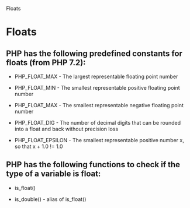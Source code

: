 Floats

# Floats

## PHP has the following predefined constants for floats (from PHP 7.2):

* PHP_FLOAT_MAX - The largest representable floating point number

* PHP_FLOAT_MIN - The smallest representable positive floating point number

* PHP_FLOAT_MAX - The smallest representable negative floating point number

* PHP_FLOAT_DIG - The number of decimal digits that can be rounded into a float and back without precision loss

* PHP_FLOAT_EPSILON - The smallest representable positive number x, so that x + 1.0 != 1.0

## PHP has the following functions to check if the type of a variable is float:

* is_float()

* is_double() - alias of is_float()